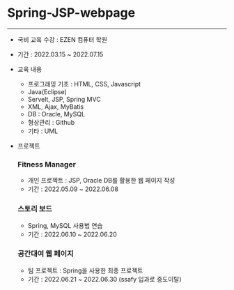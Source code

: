 # Spring-JSP-webpage

---

- 국비 교육 수강 : EZEN 컴퓨터 학원
- 기간 : 2022.03.15 ~ 2022.07.15
- 교육 내용
    - 프로그래밍 기초 : HTML, CSS, Javascript
    - Java(Eclipse)
    - Servelt, JSP, Spring MVC
    - XML, Ajax, MyBatis
    - DB : Oracle, MySQL
    - 형상관리 : Github
    - 기타 : UML
- 프로젝트
    
    ### Fitness Manager
    
    - 개인 프로젝트 : JSP, Oracle DB를 활용한 웹 페이지 작성
    - 기간 : 2022.05.09 ~ 2022.06.08
    
    ### 스토리 보드
    
    - Spring, MySQL 사용법 연습
    - 기간 : 2022.06.10 ~ 2022.06.20
    
    ### 공간대여 웹 페이지
    
    - 팀 프로젝트 : Spring을 사용한 최종 프로젝트
    - 기간 : 2022.06.21 ~ 2022.06.30 (ssafy 입과로 중도이탈)